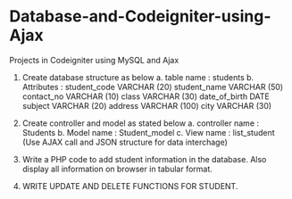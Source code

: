 # Database-and-Codeigniter-using-Ajax
Projects in Codeigniter using MySQL and Ajax
1. Create database structure as below
    a. table name : students
    b. Attributes : 
student_code VARCHAR (20)
student_name VARCHAR (50)
contact_no VARCHAR (10)
class VARCHAR (30)
date_of_birth DATE
subject VARCHAR (20)
address VARCHAR (100)
city VARCHAR (30) 

2. Create controller and model as stated below
    a. controller name : Students
    b. Model name : Student_model
    c. View name : list_student (Use AJAX
call and JSON structure for data interchage) 

3. Write a PHP code to add student information in the database. Also
display all information on browser in
    tabular format.  

4. WRITE UPDATE AND DELETE FUNCTIONS FOR STUDENT.
